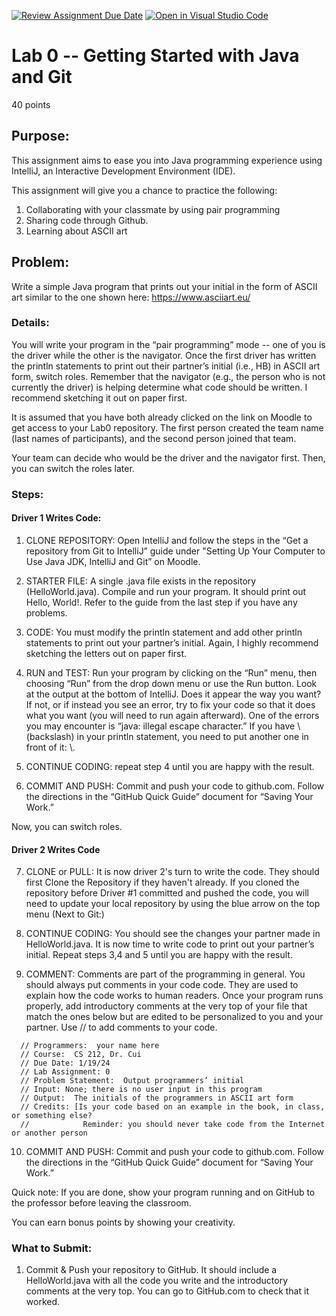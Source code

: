 [![Review Assignment Due Date](https://classroom.github.com/assets/deadline-readme-button-24ddc0f5d75046c5622901739e7c5dd533143b0c8e959d652212380cedb1ea36.svg)](https://classroom.github.com/a/etFZdOg_)
[![Open in Visual Studio Code](https://classroom.github.com/assets/open-in-vscode-718a45dd9cf7e7f842a935f5ebbe5719a5e09af4491e668f4dbf3b35d5cca122.svg)](https://classroom.github.com/online_ide?assignment_repo_id=13429507&assignment_repo_type=AssignmentRepo)
# Lab 0 -- Getting Started with Java and Git

40 points			

## Purpose:  

This assignment aims to ease you into Java programming experience using IntelliJ,  an Interactive Development Environment (IDE).

This assignment will give you a chance to practice the following:

1. Collaborating with your classmate by using pair programming
2. Sharing code through Github.
3. Learning about ASCII art

## Problem: 

Write a simple Java program that prints out your initial in the form of ASCII art similar to the one shown here: https://www.asciiart.eu/

### Details: 

You will write your program in the “pair programming” mode -- one of you is the driver while the other is the navigator.  Once the first driver has written the println statements to print out their partner’s initial (i.e., HB) in ASCII art form, switch roles. Remember that the navigator (e.g., the person who is not currently the driver) is helping determine what code should be written. I recommend sketching it out on paper first.

It is assumed that you have both already clicked on the link on Moodle to get access to your Lab0 repository. The first person created the team name (last names of participants), and the second person joined that team.

Your team can decide who would be the driver and the navigator first. Then, you can switch the roles later.

### Steps:

#### Driver 1 Writes Code:

1. CLONE REPOSITORY: Open IntelliJ and follow the steps in the “Get a repository from Git to IntelliJ” guide under "Setting Up Your Computer to Use Java JDK, IntelliJ and Git” on Moodle. 

2. STARTER FILE: A single .java file exists in the repository (HelloWorld.java). Compile and run your program. It should print out Hello, World!. Refer to the guide from the last step if you have any problems.

3. CODE: You must modify the println statement and add other println statements to print out your partner’s initial. Again, I highly recommend sketching the letters out on paper first.

4. RUN and TEST: Run your program by clicking on the “Run” menu, then choosing “Run” from the drop down menu or use the Run button. Look at the output at the bottom of IntelliJ. Does it appear the way you want? If not, or if instead you see an error, try to fix your code so that it does what you want (you will need to run again afterward). One of the errors you may encounter is “java: illegal escape character.” If you have \ (backslash) in your println statement, you need to put another one in front of it: \\.

5. CONTINUE CODING: repeat step 4 until you are happy with the result.

6. COMMIT AND PUSH: Commit and push your code to github.com. Follow the directions in the “GitHub Quick Guide” document for “Saving Your Work.”

Now, you can switch roles.

#### Driver 2 Writes Code

7. CLONE or PULL: It is now driver 2's turn to write the code. They should first Clone the Repository if they haven't already. If you cloned the repository before Driver #1 committed and pushed the code, you will need to update your local repository by using the blue arrow on the top menu (Next to Git:)

8. CONTINUE CODING: You should see the changes your partner made in HelloWorld.java. It is now time to write code to print out your partner’s initial. Repeat steps 3,4 and 5 until you are happy with the result.

9. COMMENT: Comments are part of the programming in general. You should always put comments in your code code. They are used to explain how the code works to human readers.  Once your program runs properly, add introductory comments at the very top of your file that match the ones below but are edited to be personalized to you and your partner. Use // to add comments to your code.

```
  // Programmers:  your name here
  // Course:  CS 212, Dr. Cui  
  // Due Date: 1/19/24
  // Lab Assignment: 0
  // Problem Statement:  Output programmers’ initial
  // Input: None; there is no user input in this program
  // Output:  The initials of the programmers in ASCII art form
  // Credits: [Is your code based on an example in the book, in class, or something else?  
  //            Reminder: you should never take code from the Internet or another person
```
10.  COMMIT AND PUSH: Commit and push your code to github.com. Follow the directions in the “GitHub Quick Guide” document for “Saving Your Work.”


Quick note:
If you are done,  show your program running and on GitHub to the professor before leaving the classroom.

You can earn bonus points by showing your creativity.

### What to Submit:

1.	Commit & Push your repository to GitHub. It should include a HelloWorld.java with all the code you write and the introductory comments at the very top. You can go to GitHub.com to check that it worked.

